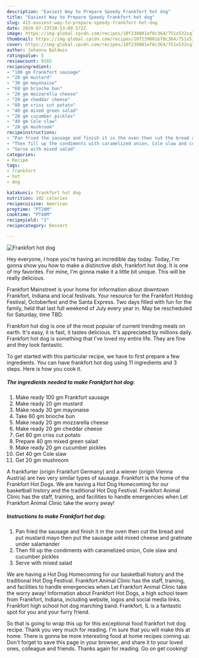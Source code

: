 ```yaml
---
description: "Easiest Way to Prepare Speedy Frankfort hot dog"
title: "Easiest Way to Prepare Speedy Frankfort hot dog"
slug: 415-easiest-way-to-prepare-speedy-frankfort-hot-dog
date: 2020-07-23T20:53:09.572Z
image: https://img-global.cpcdn.com/recipes/10f239801ef8c364/751x532cq70/frankfort-hot-dog-recipe-main-photo.jpg
thumbnail: https://img-global.cpcdn.com/recipes/10f239801ef8c364/751x532cq70/frankfort-hot-dog-recipe-main-photo.jpg
cover: https://img-global.cpcdn.com/recipes/10f239801ef8c364/751x532cq70/frankfort-hot-dog-recipe-main-photo.jpg
author: Johanna Baldwin
ratingvalue: 5
reviewcount: 9165
recipeingredient:
- "100 gm Frankfort sausage"
- "20 gm mustard"
- "30 gm mayonaise"
- "60 gm brioche bun"
- "20 gm mozzarella cheese"
- "20 gm cheddar cheese"
- "80 gm criss cut potato"
- "40 gm mixed green salad"
- "20 gm cucumber pickles"
- "40 gm Cole slaw"
- "20 gm mushroom"
recipeinstructions:
- "Pan fried the sausage and finish it in the oven then cut the bread and put mustard mayo then put the sausage add mixed cheese and gratinate under salamander"
- "Then fill up the condiments with caramelized onion, Cole slaw and cucumber pickles"
- "Serve with mixed salad"
categories:
- Recipe
tags:
- frankfort
- hot
- dog

katakunci: frankfort hot dog 
nutrition: 102 calories
recipecuisine: American
preptime: "PT28M"
cooktime: "PT48M"
recipeyield: "2"
recipecategory: Dessert

---
```



![Frankfort hot dog](https://img-global.cpcdn.com/recipes/10f239801ef8c364/751x532cq70/frankfort-hot-dog-recipe-main-photo.jpg)

Hey everyone, I hope you're having an incredible day today. Today, I'm gonna show you how to make a distinctive dish, frankfort hot dog. It is one of my favorites. For mine, I'm gonna make it a little bit unique. This will be really delicious.

Frankfort Mainstreet is your home for information about downtown Frankfort, Indiana and local festivals. Your resource for the Frankfort Hotdog Festival, Octoberfest and the Santa Express. Two days filled with fun for the family, held that last full weekend of July every year in. May be rescheduled for Saturday, time TBD.

Frankfort hot dog is one of the most popular of current trending meals on earth. It's easy, it is fast, it tastes delicious. It's appreciated by millions daily. Frankfort hot dog is something that I've loved my entire life. They are fine and they look fantastic.


To get started with this particular recipe, we have to first prepare a few ingredients. You can have frankfort hot dog using 11 ingredients and 3 steps. Here is how you cook it.

<!--inarticleads1-->

##### The ingredients needed to make Frankfort hot dog:

1. Make ready 100 gm Frankfort sausage
1. Make ready 20 gm mustard
1. Make ready 30 gm mayonaise
1. Take 60 gm brioche bun
1. Make ready 20 gm mozzarella cheese
1. Make ready 20 gm cheddar cheese
1. Get 80 gm criss cut potato
1. Prepare 40 gm mixed green salad
1. Make ready 20 gm cucumber pickles
1. Get 40 gm Cole slaw
1. Get 20 gm mushroom


A frankfurter (origin Frankfurt Germany) and a wiener (origin Vienna Austria) are two very similar types of sausage. Frankfort is the home of the Frankfort Hot Dogs. We are having a Hot Dog Homecoming for our basketball history and the traditional Hot Dog Festival. Frankfort Animal Clinic has the staff, training, and facilities to handle emergencies when Let Frankfort Animal Clinic take the worry away! 

<!--inarticleads2-->

##### Instructions to make Frankfort hot dog:

1. Pan fried the sausage and finish it in the oven then cut the bread and put mustard mayo then put the sausage add mixed cheese and gratinate under salamander
1. Then fill up the condiments with caramelized onion, Cole slaw and cucumber pickles
1. Serve with mixed salad


We are having a Hot Dog Homecoming for our basketball history and the traditional Hot Dog Festival. Frankfort Animal Clinic has the staff, training, and facilities to handle emergencies when Let Frankfort Animal Clinic take the worry away! Information about Frankfort Hot Dogs, a high school team from Frankfort, Indiana, including website, logos and social media links. Frankfort high school hot dog marching band. Frankfort, IL is a fantastic spot for you and your furry friend. 

So that is going to wrap this up for this exceptional food frankfort hot dog recipe. Thank you very much for reading. I'm sure that you will make this at home. There is gonna be more interesting food at home recipes coming up. Don't forget to save this page in your browser, and share it to your loved ones, colleague and friends. Thanks again for reading. Go on get cooking!
